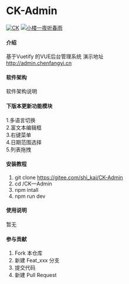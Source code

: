 # CK-Admin

[![CK](https://img.shields.io/badge/C-K-green "CK")](http://admin.chenfangyi.cn) [![小楼一夜听春雨](https://img.shields.io/badge/小楼一夜听春雨- "小楼一夜听春雨")](http://admin.chenfangyi.cn)
#### 介绍
基于Vuetify  的VUE后台管理系统
演示地址 <br>
http://admin.chenfangyi.cn
#### 软件架构
软件架构说明

#### 下版本更新功能模块
1.多语言切换<br>
2.富文本编辑框<br>
3.右键菜单<br>
4.日期范围选择<br>
5.列表拖拽

#### 安装教程

1. git clone https://gitee.com/shi_kai/CK-Admin
2. cd /CK—Admin
3. npm intall
4. npm run dev

#### 使用说明

暂无

#### 参与贡献

1. Fork 本仓库
2. 新建 Feat_xxx 分支
3. 提交代码
4. 新建 Pull Request
